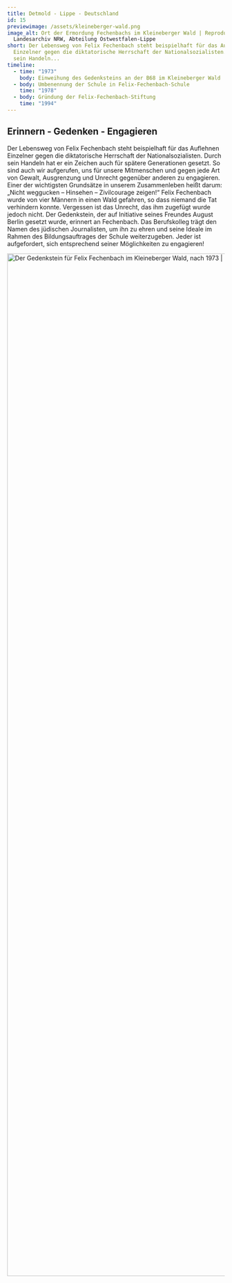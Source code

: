 ```yaml
---
title: Detmold - Lippe - Deutschland
id: 15
previewimage: /assets/kleineberger-wald.png
image_alt: Ort der Ermordung Fechenbachs im Kleineberger Wald | Reproduktion |
  Landesarchiv NRW, Abteilung Ostwestfalen-Lippe
short: Der Lebensweg von Felix Fechenbach steht beispielhaft für das Auflehnen
  Einzelner gegen die diktatorische Herrschaft der Nationalsozialisten. Durch
  sein Handeln...
timeline:
  - time: "1973"
    body: Einweihung des Gedenksteins an der B68 im Kleineberger Wald
  - body: Umbenennung der Schule in Felix-Fechenbach-Schule
    time: "1978"
  - body: Gründung der Felix-Fechenbach-Stiftung
    time: "1994"
---
```

<InformationBox>
<h2>Erinnern - Gedenken - Engagieren</h2>
</InformationBox>

Der Lebensweg von Felix Fechenbach steht beispielhaft für das Auflehnen Einzelner gegen die diktatorische Herrschaft der Nationalsozialisten. Durch sein Handeln hat er ein Zeichen auch für spätere Generationen gesetzt. So sind auch wir aufgerufen, uns für unsere Mitmenschen und gegen jede Art von Gewalt, Ausgrenzung und Unrecht gegenüber anderen zu engagieren. Einer der wichtigsten Grundsätze in unserem Zusammenleben heißt darum: „Nicht weggucken – Hinsehen – Zivilcourage zeigen!“ Felix Fechenbach wurde von vier Männern in einen Wald gefahren, so dass niemand die Tat verhindern konnte. Vergessen ist das Unrecht, das ihm zugefügt wurde jedoch nicht. Der Gedenkstein, der auf Initiative seines Freundes August Berlin gesetzt wurde, erinnert an Fechenbach. Das Berufskolleg trägt den Namen des jüdischen Journalisten, um ihn zu ehren und seine Ideale im Rahmen des Bildungsauftrages der Schule weiterzugeben. Jeder ist aufgefordert, sich entsprechend seiner Möglichkeiten zu engagieren!

<Image src="/assets/gedenkstein.jpg" alt="Der Gedenkstein für Felix Fechenbach im Kleineberger Wald, nach 1973 | Reproduktion | Landesarchiv NRW, Abteilung Ostwestfalen-Lippe" width="2245" height="2367" />
